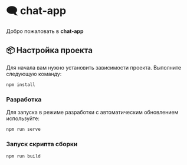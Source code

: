 # 🗨️ chat-app
Добро пожаловать в  **chat-app**

## 📦 Настройка проекта
Для начала вам нужно установить зависимости проекта. Выполните следующую команду:
```
npm install
```

### Разработка
Для запуска в режиме разработки с автоматическим обновлением используйте:
```
npm run serve
```

### Запуск скрипта сборки
```
npm run build
```




